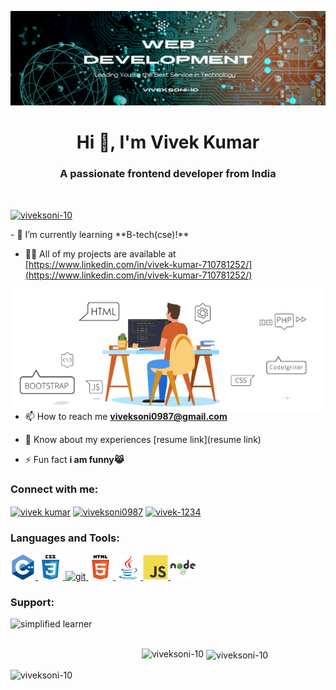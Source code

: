 ![logo](https://github.com/viveksoni-10/viveksoni-10/blob/main/11.png)
<h1 align="center">Hi 👋, I'm Vivek Kumar</h1>
<h3 align="center">A passionate frontend developer from India</h3>
<br>
 <p><a href="https://github.com/viveksoni-10"><img src="https://komarev.com/ghpvc/?username=ashutosh-pmishra&label=Profile%20views&color=0e75b6&style=flat" alt="viveksoni-10" /></a></p>
- 🌱 I’m currently learning **B-tech(cse)!**

- 👨‍💻 All of my projects are available at [https://www.linkedin.com/in/vivek-kumar-710781252/](https://www.linkedin.com/in/vivek-kumar-710781252/)
<img align="right" alt="coding" hight="500px" src="https://github.com/viveksoni-10/viveksoni-10/blob/main/output-onlinegiftools.gif">

- 📫 How to reach me **viveksoni0987@gmail.com**

- 📄 Know about my experiences [resume link](resume link)

- ⚡ Fun fact **i am funny😹**

<h3 align="left">Connect with me:</h3>
<p align="left">
<a href="https://linkedin.com/in/vivek kumar" target="blank"><img align="center" src="https://raw.githubusercontent.com/rahuldkjain/github-profile-readme-generator/master/src/images/icons/Social/linked-in-alt.svg" alt="vivek kumar" height="30" width="40" /></a>
<a href="https://instagram.com/viveksoni0987" target="blank"><img align="center" src="https://raw.githubusercontent.com/rahuldkjain/github-profile-readme-generator/master/src/images/icons/Social/instagram.svg" alt="viveksoni0987" height="30" width="40" /></a>
<a href="https://www.leetcode.com/vivek-1234" target="blank"><img align="center" src="https://raw.githubusercontent.com/rahuldkjain/github-profile-readme-generator/master/src/images/icons/Social/leet-code.svg" alt="vivek-1234" height="30" width="40" /></a>
</p>

<h3 align="left">Languages and Tools:</h3>
<p align="left"> <a href="https://www.w3schools.com/cpp/" target="_blank" rel="noreferrer"> <img src="https://raw.githubusercontent.com/devicons/devicon/master/icons/cplusplus/cplusplus-original.svg" alt="cplusplus" width="40" height="40"/> </a> <a href="https://www.w3schools.com/css/" target="_blank" rel="noreferrer"> <img src="https://raw.githubusercontent.com/devicons/devicon/master/icons/css3/css3-original-wordmark.svg" alt="css3" width="40" height="40"/> </a> <a href="https://git-scm.com/" target="_blank" rel="noreferrer"> <img src="https://www.vectorlogo.zone/logos/git-scm/git-scm-icon.svg" alt="git" width="40" height="40"/> </a> <a href="https://www.w3.org/html/" target="_blank" rel="noreferrer"> <img src="https://raw.githubusercontent.com/devicons/devicon/master/icons/html5/html5-original-wordmark.svg" alt="html5" width="40" height="40"/> </a> <a href="https://www.java.com" target="_blank" rel="noreferrer"> <img src="https://raw.githubusercontent.com/devicons/devicon/master/icons/java/java-original.svg" alt="java" width="40" height="40"/> </a> <a href="https://developer.mozilla.org/en-US/docs/Web/JavaScript" target="_blank" rel="noreferrer"> <img src="https://raw.githubusercontent.com/devicons/devicon/master/icons/javascript/javascript-original.svg" alt="javascript" width="40" height="40"/> </a> <a href="https://nodejs.org" target="_blank" rel="noreferrer"> <img src="https://raw.githubusercontent.com/devicons/devicon/master/icons/nodejs/nodejs-original-wordmark.svg" alt="nodejs" width="40" height="40"/> </a> </p>

<h3 align="left">Support:</h3>
<p><a href="https://www.buymeacoffee.com/simplified"> <img align="left" src="https://cdn.buymeacoffee.com/buttons/v2/default-yellow.png" height="50" width="210" alt="simplified learner" /></a></p><br><br>

<p><img align="left" src="https://github-readme-stats.vercel.app/api/top-langs?username=viveksoni-10&show_icons=true&locale=en&layout=compact" alt="viveksoni-10" /></p>

<p>&nbsp;<img align="center" src="https://github-readme-stats.vercel.app/api?username=viveksoni-10&show_icons=true&locale=en" alt="viveksoni-10" /></p>

<p><img align="center" src="https://github-readme-streak-stats.herokuapp.com/?user=viveksoni-10&" alt="viveksoni-10" /></p>
